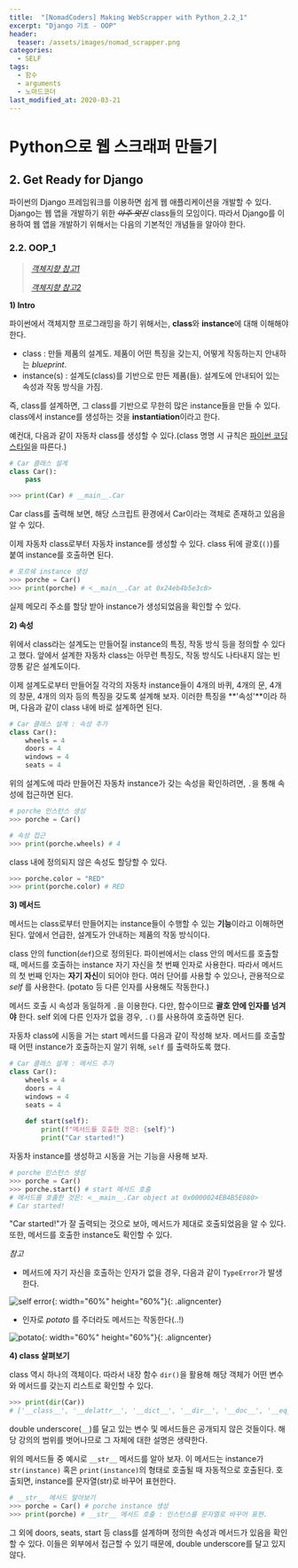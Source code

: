 ```yaml
---
title:  "[NomadCoders] Making WebScrapper with Python_2.2_1"
excerpt: "Django 기초 - OOP"
header:
  teaser: /assets/images/nomad_scrapper.png
categories:
  - SELF
tags:
  - 함수
  - arguments
  - 노마드코더
last_modified_at: 2020-03-21
---
```






# Python으로 웹 스크래퍼 만들기



## 2. Get Ready for Django

 파이썬의 Django 프레임워크를 이용하면 쉽게 웹 애플리케이션을 개발할 수 있다. Django는 웹 앱을 개발하기 위한 ~~*아주 멋진*~~ class들의 모임이다. 따라서 Django를 이용하여 웹 앱을 개발하기 위해서는 다음의 기본적인 개념들을 알아야 한다.



### 2.2. OOP_1

> [*객체지향 참고1*]([http://www.incodom.kr/%ED%8C%8C%EC%9D%B4%EC%8D%AC/%EA%B0%9D%EC%B2%B4%EC%A7%80%ED%96%A5%ED%8A%B9%EC%A7%95]) 
>
> [*객체지향 참고2*]([http://schoolofweb.net/blog/posts/%ED%8C%8C%EC%9D%B4%EC%8D%AC-oop-part-1-%EA%B0%9D%EC%B2%B4-%EC%A7%80%ED%96%A5-%ED%94%84%EB%A1%9C%EA%B7%B8%EB%9E%98%EB%B0%8Doop%EC%9D%80-%EB%AC%B4%EC%97%87%EC%9D%B8%EA%B0%80-%EC%99%9C-%EC%82%AC%EC%9A%A9%ED%95%98%EB%8A%94%EA%B0%80/])



**1) Intro**

 파이썬에서 객체지향 프로그래밍을 하기 위해서는, **class**와 **instance**에 대해 이해해야 한다.

* class : 만들 제품의 설계도. 제품이 어떤 특징을 갖는지, 어떻게 작동하는지 안내하는 *blueprint*.
* instance(s) : 설계도(class)를 기반으로 만든 제품(들). 설계도에 안내되어 있는 속성과 작동 방식을 가짐.

 즉, class를 설계하면, 그 class를 기반으로 무한히 많은 instance들을 만들 수 있다. class에서 instance를 생성하는 것을 **instantiation**이라고 한다.



 예컨대, 다음과 같이 자동차 class를 생성할 수 있다.(class 명명 시 규칙은 [파이썬 코딩 스타일](http://pythonstudy.xyz/python/article/511-%ED%8C%8C%EC%9D%B4%EC%8D%AC-%EC%BD%94%EB%94%A9-%EC%8A%A4%ED%83%80%EC%9D%BC)을 따른다.)

```python
# Car 클래스 설계
class Car():
    pass

>>> print(Car) # __main__.Car
```

 Car class를 출력해 보면, 해당 스크립트 환경에서 Car이라는 객체로 존재하고 있음을 알 수 있다.



 이제 자동차 class로부터 자동차 instance를 생성할 수 있다. class 뒤에 괄호(`()`)를 붙여 instance를 호출하면 된다. 

```python
# 포르쉐 instance 생성
>>> porche = Car()
>>> print(porche) # <__main__.Car at 0x24eb4b5e3c8>
```

 실제 메모리 주소를 할당 받아 instance가 생성되었음을 확인할 수 있다.



**2) 속성**

 위에서 class라는 설계도는 만들어질 instance의 특징, 작동 방식 등을 정의할 수 있다고 했다. 앞에서 설계한 자동차 class는 아무런 특징도, 작동 방식도 나타내지 않는 빈 깡통 같은 설계도이다.

 이제 설계도로부터 만들어질 각각의 자동차 instance들이 4개의 바퀴, 4개의 문, 4개의 창문, 4개의 의자 등의 특징을 갖도록 설계해 보자. 이러한 특징을 **'속성'**이라 하며, 다음과 같이 class 내에 바로 설계하면 된다.

```python
# Car 클래스 설계 : 속성 추가
class Car():
    wheels = 4
    doors = 4
    windows = 4
    seats = 4
```



 위의 설계도에 따라 만들어진 자동차 instance가 갖는 속성을 확인하려면, `.`을 통해 속성에 접근하면 된다. 

```python
# porche 인스턴스 생성
>>> porche = Car()

# 속성 접근
>>> print(porche.wheels) # 4 
```



class 내에 정의되지 않은 속성도 할당할 수 있다.

```python
>>> porche.color = "RED"
>>> print(porche.color) # RED
```



**3) 메서드**

 메서드는 class로부터 만들어지는 instance들이 수행할 수 있는 **기능**이라고 이해하면 된다. 앞에서 언급한, 설계도가 안내하는 제품의 작동 방식이다.

 class 안의 function(`def`)으로 정의된다. 파이썬에서는 class 안의 메서드를 호출할 때, 메서드를 호출하는 instance 자기 자신을 첫 번째 인자로 사용한다. 따라서 메서드의 첫 번째 인자는 **자기 자신**이 되어야 한다. 여러 단어를 사용할 수 있으나, 관용적으로 *self* 를 사용한다. (potato 등 다른 인자를 사용해도 작동한다.)

 메서드 호출 시 속성과 동일하게 `.`을 이용한다. 다만, 함수이므로 **괄호 안에 인자를 넘겨야** 한다. self 외에 다른 인자가 없을 경우, `.()`를 사용하여 호출하면 된다.

 자동차 class에 시동을 거는 start 메서드를 다음과 같이 작성해 보자. 메서드를 호출할 때 어떤 instance가 호출하는지 알기 위해, `self` 를 출력하도록 했다.

```python
# Car 클래스 설계 : 메서드 추가
class Car():
    wheels = 4
    doors = 4
    windows = 4
    seats = 4
    
    def start(self):
        print(f"메서드를 호출한 것은: {self}")
        print("Car started!")
```



 자동차 instance를 생성하고 시동을 거는 기능을 사용해 보자. 

```python
# porche 인스턴스 생성
>>> porche = Car()
>>> porche.start() # start 메서드 호출
# 메서드를 호출한 것은: <__main__.Car object at 0x0000024EB4B5E080>
# Car started!
```

 "Car started!"가 잘 출력되는 것으로 보아, 메서드가 제대로 호출되었음을 알 수 있다. 또한, 메서드를 호출한 instance도 확인할 수 있다. 



*참고*

- 메서드에 자기 자신을 호출하는 인자가 없을 경우, 다음과 같이 `TypeError`가 발생한다.

![self error]({{site.url}}/assets/images/selferror.png){: width="60%" height="60%"}{: .aligncenter}

* 인자로 *potato* 를 주더라도 메서드는 작동한다(..!)

![potato]({{site.url}}/assets/images/potato.png){: width="60%" height="60%"}{: .aligncenter}



**4) class 살펴보기**

 class 역시 하나의 객체이다. 따라서 내장 함수 `dir()`을 활용해 해당 객체가 어떤 변수와 메서드를 갖는지 리스트로 확인할 수 있다.

```python
>>> print(dir(Car))
# ['__class__', '__delattr__', '__dict__', '__dir__', '__doc__', '__eq__', '__format__', '__ge__', '__getattribute__', '__gt__', '__hash__', '__init__', '__init_subclass__', '__le__', '__lt__', '__module__', '__ne__', '__new__', '__reduce__', '__reduce_ex__', '__repr__', '__setattr__', '__sizeof__', '__str__', '__subclasshook__', '__weakref__', 'doors', 'seats', 'start', 'wheels', 'windows']
```



 double underscore(`__`)를 달고 있는 변수 및 메서드들은 공개되지 않은 것들이다. 해당 강의의 범위를 벗어나므로 그 자체에 대한 설명은 생략한다.

 위의 메서드들 중 예시로 `__str__` 메서드를 알아 보자. 이 메서드는 instance가 `str(instance)` 혹은 `print(instance)`의 형태로 호출될 때 자동적으로 호출된다. 호출되면, instance를 문자열(str)로 바꾸어 표현한다.

```python
# __str__ 메서드 알아보기
>>> porche = Car() # porche instance 생성
>>> print(porche) # __str__ 메서드 호출 : 인스턴스를 문자열로 바꾸어 표현.
```



 그 외에 doors, seats, start 등 class를 설계하며 정의한 속성과 메서드가 있음을 확인할 수 있다. 이들은 외부에서 접근할 수 있기 때문에, double underscore를 달고 있지 않다.